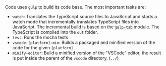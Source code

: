 Code uses `gulp` to build its code base. The most important tasks are:

* `watch`: Translates the TypeScript source files to JavaScript and starts a watch mode that incrementally translates TypeScript files into JavaScript. The incremental build is based on the [`gulp-tsb`](https://github.com/jrieken/gulp-tsb) module. The TypeScript is compiled into the `out` folder.
* `test`: Runs the mocha tests
* `vscode-[platform]-min`: Builds a packaged and minified version of the code for the given `[platform]`
* `minify-editor`: Build a minified version of the "VSCode" editor, the result is put inside the parent of the `vscode` directory. (`../`)
